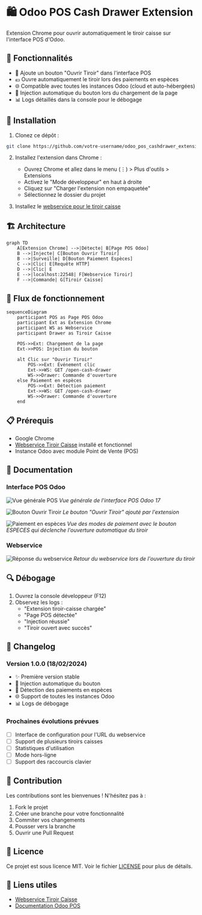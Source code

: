 # 🛍️ Odoo POS Cash Drawer Extension

Extension Chrome pour ouvrir automatiquement le tiroir caisse sur l'interface POS d'Odoo.

## 🎯 Fonctionnalités

- 🔘 Ajoute un bouton "Ouvrir Tiroir" dans l'interface POS
- 💶 Ouvre automatiquement le tiroir lors des paiements en espèces
- 🌐 Compatible avec toutes les instances Odoo (cloud et auto-hébergées)
- 🔄 Injection automatique du bouton lors du chargement de la page
- 📊 Logs détaillés dans la console pour le débogage

## 🔧 Installation

1. Clonez ce dépôt :
```bash
git clone https://github.com/votre-username/odoo_pos_cashdrawer_extension
```

2. Installez l'extension dans Chrome :
   - Ouvrez Chrome et allez dans le menu (⋮) > Plus d'outils > Extensions
   - Activez le "Mode développeur" en haut à droite
   - Cliquez sur "Charger l'extension non empaquetée"
   - Sélectionnez le dossier du projet

3. Installez le [webservice pour le tiroir caisse](https://github.com/ralphi2811/odoo_pos_cashdrawer_webservice)

## 🏗️ Architecture

```mermaid
graph TD
    A[Extension Chrome] -->|Détecte| B[Page POS Odoo]
    B -->|Injecte| C[Bouton Ouvrir Tiroir]
    B -->|Surveille| D[Bouton Paiement Espèces]
    C -->|Clic| E[Requête HTTP]
    D -->|Clic| E
    E -->|localhost:22548| F[Webservice Tiroir]
    F -->|Commande| G[Tiroir Caisse]
```

## 🔄 Flux de fonctionnement

```mermaid
sequenceDiagram
    participant POS as Page POS Odoo
    participant Ext as Extension Chrome
    participant WS as Webservice
    participant Drawer as Tiroir Caisse
    
    POS->>Ext: Chargement de la page
    Ext->>POS: Injection du bouton
    
    alt Clic sur "Ouvrir Tiroir"
        POS->>Ext: Événement clic
        Ext->>WS: GET /open-cash-drawer
        WS->>Drawer: Commande d'ouverture
    else Paiement en espèces
        POS->>Ext: Détection paiement
        Ext->>WS: GET /open-cash-drawer
        WS->>Drawer: Commande d'ouverture
    end
```

## 📋 Prérequis

- Google Chrome
- [Webservice Tiroir Caisse](https://github.com/ralphi2811/odoo_pos_cashdrawer_webservice) installé et fonctionnel
- Instance Odoo avec module Point de Vente (POS)

## 📖 Documentation

### Interface POS Odoo

![Vue générale POS](static/pos01.png)
*Vue générale de l'interface POS Odoo 17*

![Bouton Ouvrir Tiroir](static/pos02.png)
*Le bouton "Ouvrir Tiroir" ajouté par l'extension*

![Paiement en espèces](static/pos03.png)
*Vue des modes de paiement avec le bouton ESPECES qui déclenche l'ouverture automatique du tiroir*

### Webservice

![Réponse du webservice](static/webservice01.png)
*Retour du webservice lors de l'ouverture du tiroir*

## 🔍 Débogage

1. Ouvrez la console développeur (F12)
2. Observez les logs :
   - "Extension tiroir-caisse chargée"
   - "Page POS détectée"
   - "Injection réussie"
   - "Tiroir ouvert avec succès"

## 📝 Changelog

### Version 1.0.0 (18/02/2024)
- ✨ Première version stable
- 🎯 Injection automatique du bouton
- 🔄 Détection des paiements en espèces
- 🌐 Support de toutes les instances Odoo
- 📊 Logs de débogage

### Prochaines évolutions prévues
- [ ] Interface de configuration pour l'URL du webservice
- [ ] Support de plusieurs tiroirs caisses
- [ ] Statistiques d'utilisation
- [ ] Mode hors-ligne
- [ ] Support des raccourcis clavier

## 🤝 Contribution

Les contributions sont les bienvenues ! N'hésitez pas à :
1. Fork le projet
2. Créer une branche pour votre fonctionnalité
3. Commiter vos changements
4. Pousser vers la branche
5. Ouvrir une Pull Request

## 📄 Licence

Ce projet est sous licence MIT. Voir le fichier [LICENSE](LICENSE) pour plus de détails.

## 🔗 Liens utiles

- [Webservice Tiroir Caisse](https://github.com/ralphi2811/odoo_pos_cashdrawer_webservice)
- [Documentation Odoo POS](https://www.odoo.com/documentation/17.0/applications/sales/point_of_sale.html)
